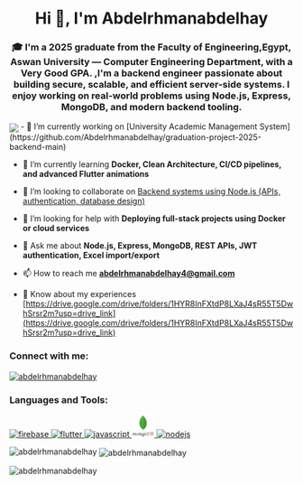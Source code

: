<h1 align="center">Hi 👋, I'm Abdelrhmanabdelhay</h1>
<h3 align="center">🎓 I'm a 2025 graduate from the Faculty of Engineering,Egypt, Aswan University — Computer Engineering Department, with a Very Good GPA.
,I'm a backend engineer passionate about building secure, scalable, and efficient server-side systems. I enjoy working on real-world problems using Node.js, Express, MongoDB, and modern backend tooling.
</h3>

<img align="center" src="https://user-images.githubusercontent.com/74038190/212750680-266fa8aa-39f1-4e8b-8873-7181dbaf3d7c.gif">
- 🔭 I’m currently working on [University Academic Management System](https://github.com/Abdelrhmanabdelhay/graduation-project-2025-backend-main)

- 🌱 I’m currently learning **Docker, Clean Architecture, CI/CD pipelines, and advanced Flutter animations**

- 👯 I’m looking to collaborate on [Backend systems using Node.js (APIs, authentication, database design)](https://github.com/Abdelrhmanabdelhay/Doctor-app-System-nodejs)

- 🤝 I’m looking for help with **Deploying full-stack projects using Docker or cloud services**

- 💬 Ask me about **Node.js, Express, MongoDB, REST APIs, JWT authentication, Excel import/export**

- 📫 How to reach me **abdelrhmanabdelhay4@gmail.com**

- 📄 Know about my experiences [https://drive.google.com/drive/folders/1HYR8InFXtdP8LXaJ4sR55T5DwhSrsr2m?usp=drive_link](https://drive.google.com/drive/folders/1HYR8InFXtdP8LXaJ4sR55T5DwhSrsr2m?usp=drive_link)

<h3 align="left">Connect with me:</h3>
<p align="left">
<a href="https://linkedin.com/in/abdelrhmanabdelhay" target="blank"><img align="center" src="https://user-images.githubusercontent.com/74038190/235294012-0a55e343-37ad-4b0f-924f-c8431d9d2483.gif" alt="abdelrhmanabdelhay" height="30" width="40" /></a>
</p>

<h3 align="left">Languages and Tools:</h3>
<p align="left"> <a href="https://firebase.google.com/" target="_blank" rel="noreferrer"> <img src="https://www.vectorlogo.zone/logos/firebase/firebase-icon.svg" alt="firebase" width="40" height="40"/> </a> <a href="https://flutter.dev" target="_blank" rel="noreferrer"> <img src="https://www.vectorlogo.zone/logos/flutterio/flutterio-icon.svg" alt="flutter" width="40" height="40"/> </a> <a href="https://developer.mozilla.org/en-US/docs/Web/JavaScript" target="_blank" rel="noreferrer"> <img src="https://user-images.githubusercontent.com/74038190/212257454-16e3712e-945a-4ca2-b238-408ad0bf87e6.gif" alt="javascript" width="40" height="40"/> </a> <a href="https://www.mongodb.com/" target="_blank" rel="noreferrer"> <img src="https://raw.githubusercontent.com/devicons/devicon/master/icons/mongodb/mongodb-original-wordmark.svg" alt="mongodb" width="40" height="40"/> </a> <a href="https://nodejs.org" target="_blank" rel="noreferrer"> <img src="https://user-images.githubusercontent.com/74038190/212257460-738ff738-247f-4445-a718-cdd0ca76e2db.gif" alt="nodejs" width="40" height="40"/> </a> </p>

<p><img align="left" src="https://github-readme-stats.vercel.app/api/top-langs?username=abdelrhmanabdelhay&show_icons=true&locale=en&layout=compact" alt="abdelrhmanabdelhay" /></p>

<p>&nbsp;<img align="center" src="https://github-readme-stats.vercel.app/api?username=abdelrhmanabdelhay&show_icons=true&locale=en" alt="abdelrhmanabdelhay" /></p>

<p><img align="center" src="https://github-readme-streak-stats.herokuapp.com/?user=abdelrhmanabdelhay&" alt="abdelrhmanabdelhay" /></p>
